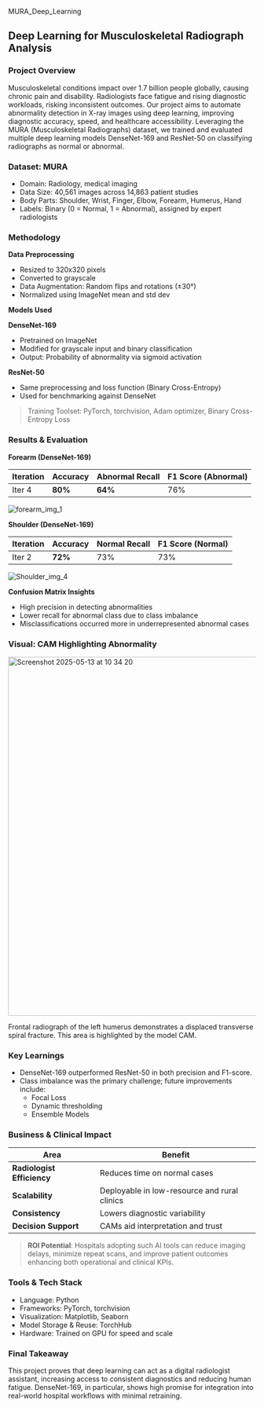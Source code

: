 
 MURA_Deep_Learning

## Deep Learning for Musculoskeletal Radiograph Analysis

### Project Overview

Musculoskeletal conditions impact over 1.7 billion people globally, causing chronic pain and disability. Radiologists face fatigue and rising diagnostic workloads, risking inconsistent outcomes.
Our project aims to automate abnormality detection in X-ray images using deep learning, improving diagnostic accuracy, speed, and healthcare accessibility. Leveraging the MURA (Musculoskeletal Radiographs) dataset, we trained and evaluated multiple deep learning models DenseNet-169 and ResNet-50 on classifying radiographs as normal or abnormal.

### Dataset: MURA
- Domain: Radiology, medical imaging
- Data Size: 40,561 images across 14,863 patient studies
- Body Parts: Shoulder, Wrist, Finger, Elbow, Forearm, Humerus, Hand
- Labels: Binary (0 = Normal, 1 = Abnormal), assigned by expert radiologists

### Methodology
**Data Preprocessing** 
- Resized to 320x320 pixels
- Converted to grayscale
- Data Augmentation: Random flips and rotations (±30°)
- Normalized using ImageNet mean and std dev

**Models Used**

**DenseNet-169**
- Pretrained on ImageNet
- Modified for grayscale input and binary classification
- Output: Probability of abnormality via sigmoid activation
  
**ResNet-50**
- Same preprocessing and loss function (Binary Cross-Entropy)
- Used for benchmarking against DenseNet
  

> Training Toolset: PyTorch, torchvision, Adam optimizer, Binary Cross-Entropy Loss

### Results & Evaluation

**Forearm (DenseNet-169)**

| Iteration | Accuracy | Abnormal Recall | F1 Score (Abnormal) |
| --------- | -------- | --------------- | ------------------- |
| Iter 4    | **80%**  | **64%**         | 76%                 |


![forearm_img_1](https://github.com/user-attachments/assets/9b77bb5f-5c3d-4f8c-b11b-b8f2eded3797)

**Shoulder (DenseNet-169)**

| Iteration | Accuracy | Normal Recall | F1 Score (Normal) |
| --------- | -------- | ------------- | ----------------- |
| Iter 2    | **72%**  | 73%           | 73%               |

![Shoulder_img_4](https://github.com/user-attachments/assets/6178299c-6cff-4025-9533-bc47a93952aa)

**Confusion Matrix Insights**

- High precision in detecting abnormalities
- Lower recall for abnormal class due to class imbalance
- Misclassifications occurred more in underrepresented abnormal cases

### Visual: CAM Highlighting Abnormality

<img width="731" alt="Screenshot 2025-05-13 at 10 34 20" src="https://github.com/user-attachments/assets/72f33de9-c2e0-4520-ac28-9679a4bac0f3" />

Frontal radiograph of the left humerus demonstrates a displaced transverse spiral fracture. This area
is highlighted by the model CAM.

### Key Learnings
- DenseNet-169 outperformed ResNet-50 in both precision and F1-score.
- Class imbalance was the primary challenge; future improvements include:
  - Focal Loss
  - Dynamic thresholding
  - Ensemble Models


### Business & Clinical Impact

| Area                       | Benefit                                      |
| -------------------------- | -------------------------------------------- |
| **Radiologist Efficiency** | Reduces time on normal cases                 |
| **Scalability**            | Deployable in low-resource and rural clinics |
| **Consistency**            | Lowers diagnostic variability                |
| **Decision Support**       | CAMs aid interpretation and trust            |

> **ROI Potential**: Hospitals adopting such AI tools can reduce imaging delays, minimize repeat scans, and improve patient outcomes enhancing both operational and clinical KPIs.


### Tools & Tech Stack

- Language: Python
- Frameworks: PyTorch, torchvision
- Visualization: Matplotlib, Seaborn
- Model Storage & Reuse: TorchHub
- Hardware: Trained on GPU for speed and scale


### Final Takeaway

This project proves that deep learning can act as a digital radiologist assistant, increasing access to consistent diagnostics and reducing human fatigue. DenseNet-169, in particular, shows high promise for integration into real-world hospital workflows with minimal retraining.













